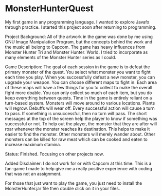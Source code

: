 # MonsterHunterQuest
My first game in any programming language. I wanted to explore Javafx 
through practice. I started this project soon after returning to programming.

Project Background: All of the artwork in the game was done by me using GNU 
Image Manipulation Program, but the concepts behind the work and the music 
all belong to Capcom. The game has heavy influences from Monster Hunter Tri
and Monster Hunter: World. I tried to incorporate as many elements of the
Monster Hunter series as I could.

Game Description:
The goal of each session in the game is to defeat the primary monster of the
quest. You select what monster you want to fight each time you play. When you
successfully defeat a new monster, you can upgrade your weapon. You can choose 
different maps to fight in. Each area of these maps will have a few things 
for you to collect to make the overall fight more doable. You can only collect
so much of each item, but you do keep everything between quests. Time in the 
game is entirely reliant on a turn-based system. Monsters will move around to
various locations. Plants will regrow. Debuffs will wear off. Every successful
action will cause a turn to pass. If something is unsuccessful, then no turn 
will pass. The short messages at the top of the screen help the player to know 
if something was successful or not. To help out the player, the monster that 
they are after will roar whenever the monster reaches its destination. This 
helps to make it easier to find the monster. Other monsters will merely wander
about. Other monsters can be killed for raw meat which can be cooked and eaten
to increase maximum stamina.

Status: Finished. Focusing on other projects now.

Added Disclaimer: I do not work for or with Capcom at this time. This is a 
fan-game I made to help give me a really positive experience with coding that
was not an assignment.

For those that just want to play the game, you just need to install the 
MonsterHunter.jar file then double click on it in your files.

